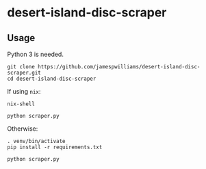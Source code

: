 # desert-island-disc-scraper

## Usage

Python 3 is needed.

```console
git clone https://github.com/jamespwilliams/desert-island-disc-scraper.git
cd desert-island-disc-scraper
```

If using `nix`:

```console
nix-shell

python scraper.py
```

Otherwise:

```console
. venv/bin/activate
pip install -r requirements.txt

python scraper.py
```
